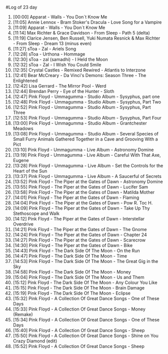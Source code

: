 #Log of 23 day

1. [00:00] Apparat - Walls - You Don´t Know Me
1. [11:05] Annie Lennox - Bram Stoker's Dracula - Love Song for a Vampire
1. [11:09] Apparat - Walls - You Don´t Know Me
1. [11:14] Max Richter & Grace Davidson - From Sleep - Path 5 (delta)
1. [11:19] Clarice Jensen, Ben Russell, Yuki Numata Resnick & Max Richter - From Sleep - Dream 13 (minus even)
1. [11:27] sToa - Zal - Ariels Song
1. [12:28] sToa - Urthona - Hommage
1. [12:30] sToa - zal (samadhi) - I Held the Moon
1. [12:32] sToa - Zal - I Wish You Could Smile
1. [12:35] Crystal Castles - Remixed Rewired - Atlantis to Interzone
1. [12:41] Bear McCreary - Da Vinci's Demons: Season Three - The Enlightened
1. [12:42] Lisa Gerrard - The Mirror Pool - Werd
1. [12:44] Brendan Perry - Eye of the Hunter - Sloth
1. [12:47] Pink Floyd - Ummagumma - Studio Album - Sysyphus, part one
1. [12:48] Pink Floyd - Ummagumma - Studio Album - Sysyphus, Part Two
1. [12:52] Pink Floyd - Ummagumma - Studio Album - Sysyphus, Part Three
1. [12:53] Pink Floyd - Ummagumma - Studio Album - Sysyphus, Part Four
1. [13:00] Pink Floyd - Ummagumma - Studio Album - Grantchester Meadows
1. [13:08] Pink Floyd - Ummagumma - Studio Album - Several Species of Small Furry Animals Gathered Together in a Cave and Grooving With a Pict
1. [13:10] Pink Floyd - Ummagumma - Live Album - Astronomy Domine
1. [13:19] Pink Floyd - Ummagumma - Live Album - Careful With That Axe, Eugene
1. [13:28] Pink Floyd - Ummagumma - Live Album - Set the Controls for the Heart of the Sun
1. [13:37] Pink Floyd - Ummagumma - Live Album - A Saucerful of Secrets
1. [13:52] Pink Floyd - The Piper at the Gates of Dawn - Astronomy Domine
1. [13:55] Pink Floyd - The Piper at the Gates of Dawn - Lucifer Sam
1. [13:58] Pink Floyd - The Piper at the Gates of Dawn - Matilda Mother
1. [14:01] Pink Floyd - The Piper at the Gates of Dawn - Flaming
1. [14:04] Pink Floyd - The Piper at the Gates of Dawn - Pow R. Toc H.
1. [14:09] Pink Floyd - The Piper at the Gates of Dawn - Take Up Thy Stethoscope and Walk
1. [14:12] Pink Floyd - The Piper at the Gates of Dawn - Interstellar Overdrive
1. [14:21] Pink Floyd - The Piper at the Gates of Dawn - The Gnome
1. [14:24] Pink Floyd - The Piper at the Gates of Dawn - Chapter 24
1. [14:27] Pink Floyd - The Piper at the Gates of Dawn - Scarecrow
1. [14:30] Pink Floyd - The Piper at the Gates of Dawn - Bike
1. [14:43] Pink Floyd - The Dark Side Of The Moon - On the Run
1. [14:47] Pink Floyd - The Dark Side Of The Moon - Time
1. [14:53] Pink Floyd - The Dark Side Of The Moon - The Great Gig in the Sky
1. [14:58] Pink Floyd - The Dark Side Of The Moon - Money
1. [15:04] Pink Floyd - The Dark Side Of The Moon - Us and Them
1. [15:12] Pink Floyd - The Dark Side Of The Moon - Any Colour You Like
1. [15:15] Pink Floyd - The Dark Side Of The Moon - Brain Damage
1. [15:19] Pink Floyd - The Dark Side Of The Moon - Eclipse
1. [15:32] Pink Floyd - A Collection Of Great Dance Songs - One of These Days
1. [15:33] Pink Floyd - A Collection Of Great Dance Songs - Money (Remake)
1. [15:34] Pink Floyd - A Collection Of Great Dance Songs - One of These Days
1. [15:40] Pink Floyd - A Collection Of Great Dance Songs - Sheep
1. [15:50] Pink Floyd - A Collection Of Great Dance Songs - Shine on You Crazy Diamond (edit)
1. [15:52] Pink Floyd - A Collection Of Great Dance Songs - Sheep
